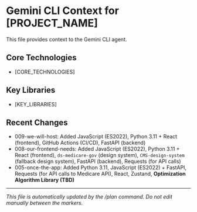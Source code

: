 ﻿# Gemini CLI Context for [PROJECT_NAME]

This file provides context to the Gemini CLI agent.

## Core Technologies
- [CORE_TECHNOLOGIES]

## Key Libraries
- [KEY_LIBRARIES]

## Recent Changes
- 009-we-will-host: Added JavaScript (ES2022), Python 3.11 + React (frontend), GitHub Actions (CI/CD), FastAPI (backend)
- 008-our-frontend-needs: Added JavaScript (ES2022), Python 3.11 + React (frontend), `ds-medicare-gov` (design system), `CMS-design-system` (fallback design system), FastAPI (backend), Requests (for API calls)
- 005-once-the-app: Added Python 3.11, JavaScript (ES2022) + FastAPI, Requests (for API calls to Medicare API), React, Zustand, **Optimization Algorithm Library (TBD)**

---
*This file is automatically updated by the /plan command. Do not edit manually between the markers.*
<!-- GEMINI_CONTEXT_START -->
<!-- GEMINI_CONTEXT_END -->
